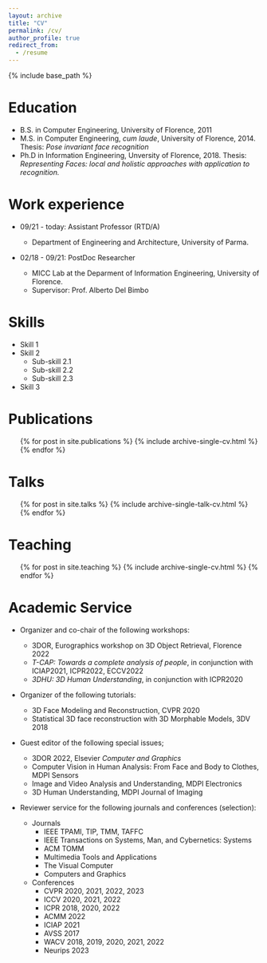 ```yaml
---
layout: archive
title: "CV"
permalink: /cv/
author_profile: true
redirect_from:
  - /resume
---
```


{% include base_path %}

Education
======
* B.S. in Computer Engineering, University of Florence, 2011
* M.S. in Computer Engineering, *cum laude*, University of Florence, 2014. Thesis: *Pose invariant face recognition*
* Ph.D in Information Engineering, Unversity of Florence, 2018. Thesis: *Representing Faces: local and holistic approaches with application to recognition.*

Work experience
======
* 09/21 - today: Assistant Professor (RTD/A)
  * Department of Engineering and Architecture, University of Parma.

* 02/18 - 09/21: PostDoc Researcher
  * MICC Lab at the Deparment of Information Engineering, University of Florence.
  * Supervisor: Prof. Alberto Del Bimbo
  
Skills
======
* Skill 1
* Skill 2
  * Sub-skill 2.1
  * Sub-skill 2.2
  * Sub-skill 2.3
* Skill 3

Publications
======
  <ul>{% for post in site.publications %}
    {% include archive-single-cv.html %}
  {% endfor %}</ul>
  
Talks
======
  <ul>{% for post in site.talks %}
    {% include archive-single-talk-cv.html %}
  {% endfor %}</ul>
  
Teaching
======
  <ul>{% for post in site.teaching %}
    {% include archive-single-cv.html %}
  {% endfor %}</ul>
  
Academic Service
======
* Organizer and co-chair of the following workshops:
  * 3DOR, Eurographics workshop on 3D Object Retrieval, Florence 2022
  * *T-CAP: Towards a complete analysis of people*, in conjunction with ICIAP2021, ICPR2022, ECCV2022
  * *3DHU: 3D Human Understanding*, in conjunction with ICPR2020

* Organizer of the following tutorials:
  * 3D Face Modeling and Reconstruction, CVPR 2020
  * Statistical 3D face reconstruction with 3D Morphable Models, 3DV 2018

* Guest editor of the following special issues;
  * 3DOR 2022, Elsevier *Computer and Graphics*
  * Computer Vision in Human Analysis: From Face and Body to Clothes, MDPI Sensors
  * Image and Video Analysis and Understanding, MDPI Electronics
  * 3D Human Understanding, MDPI Journal of Imaging

* Reviewer service for the following journals and conferences (selection):
  * Journals
    * IEEE TPAMI, TIP, TMM, TAFFC
    * IEEE Transactions on Systems, Man, and Cybernetics: Systems
    * ACM TOMM
    * Multimedia Tools and Applications
    * The Visual Computer
    * Computers and Graphics
  * Conferences
    * CVPR 2020, 2021, 2022, 2023
    * ICCV 2020, 2021, 2022
    * ICPR 2018, 2020, 2022
    * ACMM 2022
    * ICIAP 2021
    * AVSS 2017
    * WACV 2018, 2019, 2020, 2021, 2022
    * Neurips 2023
